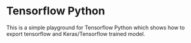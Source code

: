 Tensorflow Python
===========

This is a simple playground for Tensorflow Python
which shows how to export tensorflow and Keras/Tensorflow trained 
model.